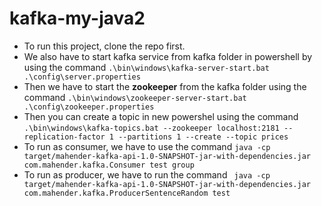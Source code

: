 # kafka-my-java2
- To run this project, clone the repo first.
- We also have to start kafka service from kafka folder in powershell by using the command ``` .\bin\windows\kafka-server-start.bat .\config\server.properties ```
- Then we have to start the <b>zookeeper</b> from the kafka folder using the command  ```.\bin\windows\zookeeper-server-start.bat .\config\zookeeper.properties ```
- Then you can create a topic in new powershel using the command ```.\bin\windows\kafka-topics.bat --zookeeper localhost:2181 --replication-factor 1 --partitions 1 --create --topic prices```
- To run as consumer, we have to use the command ```java -cp target/mahender-kafka-api-1.0-SNAPSHOT-jar-with-dependencies.jar com.mahender.kafka.Consumer test group```
- To run as producer, we have to run the command ``` java -cp target/mahender-kafka-api-1.0-SNAPSHOT-jar-with-dependencies.jar com.mahender.kafka.ProducerSentenceRandom test```

